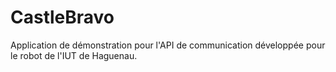 # CastleBravo

Application de démonstration pour l'API de communication développée pour le robot de l'IUT de Haguenau. 
